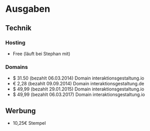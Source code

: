 # Ausgaben

## Technik
### Hosting
- Free (läuft bei Stephan mit)

### Domains
- $ 31.50 (bezahlt 06.03.2014) Domain interaktionsgestaltung.io
- €  2,28 (bezahlt 09.09.2014) Domain interaktionsgestaltung.de
- $ 49,99 (bezahlt 29.01.2015) Domain interaktionsgestaltung.io
- $ 49,99 (bezahlt 06.03.2017) Domain interaktionsgestaltung.io


## Werbung
- 10,25€ Stempel